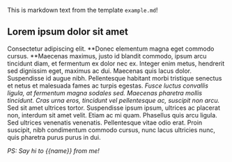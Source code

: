 This is markdown text from the template `example.md`!

## Lorem ipsum dolor sit amet

Consectetur adipiscing elit. **Donec elementum magna eget commodo cursus. **Maecenas maximus, justo id blandit commodo, ipsum arcu tincidunt diam, et fermentum ex dolor nec ex. Integer enim metus, hendrerit sed dignissim eget, maximus ac dui. Maecenas quis lacus dolor. Suspendisse id augue nibh. Pellentesque habitant morbi tristique senectus et netus et malesuada fames ac turpis egestas. *Fusce luctus convallis ligula, at fermentum magna sodales sed. Maecenas pharetra mollis tincidunt. Cras urna eros, tincidunt vel pellentesque ac, suscipit non arcu.* Sed sit amet ultrices tortor. Suspendisse ipsum ipsum, ultrices ac placerat non, interdum sit amet velit. Etiam ac mi quam. Phasellus quis arcu ligula. Sed ultrices venenatis venenatis. Pellentesque vitae odio erat. Proin suscipit, nibh condimentum commodo cursus, nunc lacus ultricies nunc, quis pharetra purus purus in dui.


_PS: Say hi to {{name}} from me!_